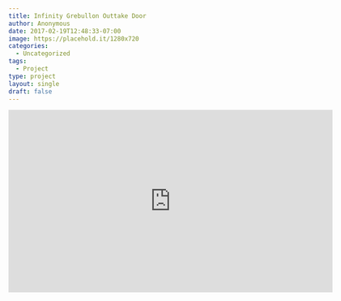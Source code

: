 ```yaml
---
title: Infinity Grebullon Outtake Door
author: Anonymous
date: 2017-02-19T12:48:33-07:00
image: https://placehold.it/1280x720
categories:
  - Uncategorized
tags:
  - Project
type: project
layout: single
draft: false
---
```


<iframe src="https://player.vimeo.com/video/31982732" width="640" height="360" frameborder="0" webkitallowfullscreen mozallowfullscreen allowfullscreen></iframe>

